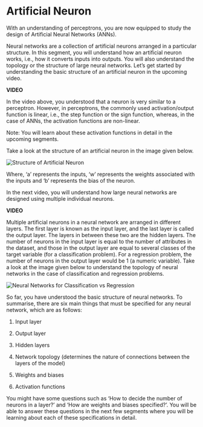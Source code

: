 # Artificial Neuron

With an understanding of perceptrons, you are now equipped to study the design of Artificial Neural Networks (ANNs). 

Neural networks are a collection of artificial neurons arranged in a particular structure. In this segment, you will understand how an artificial neuron works, i.e., how it converts inputs into outputs. You will also understand the topology or the structure of large neural networks. Let’s get started by understanding the basic structure of an artificial neuron in the upcoming video.

**VIDEO**

In the video above, you understood that a neuron is very similar to a perceptron. However, in perceptrons, the commonly used activation/output function is linear, i.e., the step function or the sign function, whereas, in the case of ANNs, the activation functions are non-linear.

Note: You will learn about these activation functions in detail in the upcoming segments.

Take a look at the structure of an artificial neuron in the image given below.

![Structure of Artificial Neuron](https://i.ibb.co/WBb33F1/Structure-of-Artificial-Neuron.png)

Where, ‘a’ represents the inputs, ‘w’ represents the weights associated with the inputs and ‘b’ represents the bias of the neuron.

In the next video, you will understand how large neural networks are designed using multiple individual neurons.

**VIDEO**

Multiple artificial neurons in a neural network are arranged in different layers. The first layer is known as the input layer, and the last layer is called the output layer. The layers in between these two are the hidden layers. The number of neurons in the input layer is equal to the number of attributes in the dataset, and those in the output layer are equal to several classes of the target variable (for a classification problem). For a regression problem, the number of neurons in the output layer would be 1 (a numeric variable). Take a look at the image given below to understand the topology of neural networks in the case of classification and regression problems.

![Neural Networks for Classification vs Regression](https://i.ibb.co/DtShBqc/Neural-Networks-Classification-Regression.png)

So far, you have understood the basic structure of neural networks. To summarise, there are six main things that must be specified for any neural network, which are as follows:

1.  Input layer
    
2.  Output layer
    
3.  Hidden layers
    
4.  Network topology (determines the nature of connections between the layers of the model)
    
5.  Weights and biases
    
6.  Activation functions
    

You might have some questions such as ‘How to decide the number of neurons in a layer?’ and ‘How are weights and biases specified?’. You will be able to answer these questions in the next few segments where you will be learning about each of these specifications in detail.